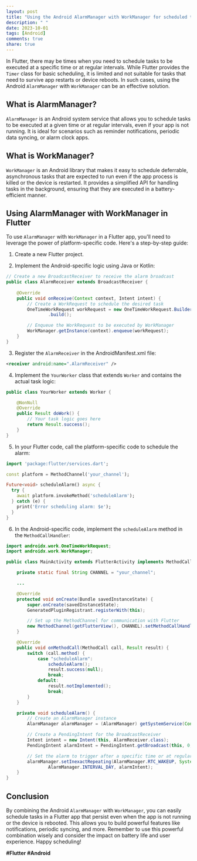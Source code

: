 ```yaml
---
layout: post
title: "Using the Android AlarmManager with WorkManager for scheduled tasks in Flutter"
description: " "
date: 2023-10-01
tags: [Android]
comments: true
share: true
---
```


In Flutter, there may be times when you need to schedule tasks to be executed at a specific time or at regular intervals. While Flutter provides the `Timer` class for basic scheduling, it is limited and not suitable for tasks that need to survive app restarts or device reboots. In such cases, using the Android `AlarmManager` with `WorkManager` can be an effective solution. 

## What is AlarmManager?

`AlarmManager` is an Android system service that allows you to schedule tasks to be executed at a given time or at regular intervals, even if your app is not running. It is ideal for scenarios such as reminder notifications, periodic data syncing, or alarm clock apps.

## What is WorkManager?

`WorkManager` is an Android library that makes it easy to schedule deferrable, asynchronous tasks that are expected to run even if the app process is killed or the device is restarted. It provides a simplified API for handling tasks in the background, ensuring that they are executed in a battery-efficient manner.

## Using AlarmManager with WorkManager in Flutter

To use `AlarmManager` with `WorkManager` in a Flutter app, you'll need to leverage the power of platform-specific code. Here's a step-by-step guide:

1. Create a new Flutter project.

2. Implement the Android-specific logic using Java or Kotlin:

```java
// Create a new BroadcastReceiver to receive the alarm broadcast
public class AlarmReceiver extends BroadcastReceiver {
    
    @Override
    public void onReceive(Context context, Intent intent) {
        // Create a WorkRequest to schedule the desired task
        OneTimeWorkRequest workRequest = new OneTimeWorkRequest.Builder(YourWorker.class)
                .build();

        // Enqueue the WorkRequest to be executed by WorkManager
        WorkManager.getInstance(context).enqueue(workRequest);
    }
}
```

3. Register the `AlarmReceiver` in the AndroidManifest.xml file:

```xml
<receiver android:name=".AlarmReceiver" />
```

4. Implement the `YourWorker` class that extends `Worker` and contains the actual task logic:

```java
public class YourWorker extends Worker {

    @NonNull
    @Override
    public Result doWork() {
        // Your task logic goes here
        return Result.success();
    }
}
```

5. In your Flutter code, call the platform-specific code to schedule the alarm:

```dart
import 'package:flutter/services.dart';

const platform = MethodChannel('your_channel');

Future<void> scheduleAlarm() async {
  try {
    await platform.invokeMethod('scheduleAlarm');
  } catch (e) {
    print('Error scheduling alarm: $e');
  }
}
```

6. In the Android-specific code, implement the `scheduleAlarm` method in the `MethodCallHandler`:

```java
import androidx.work.OneTimeWorkRequest;
import androidx.work.WorkManager;

public class MainActivity extends FlutterActivity implements MethodCallHandler {

    private static final String CHANNEL = "your_channel";

    ...

    @Override
    protected void onCreate(Bundle savedInstanceState) {
        super.onCreate(savedInstanceState);
        GeneratedPluginRegistrant.registerWith(this);

        // Set up the MethodChannel for communication with Flutter
        new MethodChannel(getFlutterView(), CHANNEL).setMethodCallHandler(this);
    }

    @Override
    public void onMethodCall(MethodCall call, Result result) {
        switch (call.method) {
            case "scheduleAlarm":
                scheduleAlarm();
                result.success(null);
                break;
            default:
                result.notImplemented();
                break;
        }
    }

    private void scheduleAlarm() {
        // Create an AlarmManager instance
        AlarmManager alarmManager = (AlarmManager) getSystemService(Context.ALARM_SERVICE);

        // Create a PendingIntent for the BroadcastReceiver
        Intent intent = new Intent(this, AlarmReceiver.class);
        PendingIntent alarmIntent = PendingIntent.getBroadcast(this, 0, intent, 0);

        // Set the alarm to trigger after a specific time or at regular intervals
        alarmManager.setInexactRepeating(AlarmManager.RTC_WAKEUP, System.currentTimeMillis(),
                AlarmManager.INTERVAL_DAY, alarmIntent);
    }
}
```

## Conclusion

By combining the Android `AlarmManager` with `WorkManager`, you can easily schedule tasks in a Flutter app that persist even when the app is not running or the device is rebooted. This allows you to build powerful features like notifications, periodic syncing, and more. Remember to use this powerful combination wisely and consider the impact on battery life and user experience. Happy scheduling!

**#Flutter #Android**